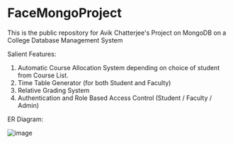 # FaceMongoProject
This is the public repository for Avik Chatterjee's Project on MongoDB on a College Database Management System

Salient Features:
1. Automatic Course Allocation System depending on choice of student from Course List.
2. Time Table Generator (for both Student and Faculty)
3. Relative Grading System
4. Authentication and Role Based Access Control (Student / Faculty / Admin)

ER Diagram:

![image](https://github.com/justavik/FaceMongoProject/assets/87649626/63645aa2-2917-48f7-8106-8874dd409aad)

